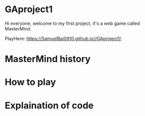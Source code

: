 # GAproject1
  Hi everyone, welcome to my first project, it's a web game called MasterMind.

  PlayHere: https://SamuelBai0910.github.io//GAproject1/

# MasterMind history

# How to play

# Explaination of code

